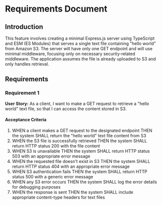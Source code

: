 # Requirements Document

## Introduction

This feature involves creating a minimal Express.js server using TypeScript and ESM (ES Modules) that serves a single text file containing "hello world" from Amazon S3. The server will have only one GET endpoint and will use minimal middleware, focusing only on necessary security-related middleware. The application assumes the file is already uploaded to S3 and only handles retrieval.

## Requirements

### Requirement 1

**User Story:** As a client, I want to make a GET request to retrieve a "hello world" text file, so that I can access the content stored in S3.

#### Acceptance Criteria

1. WHEN a client makes a GET request to the designated endpoint THEN the system SHALL return the "hello world" text file content from S3
2. WHEN the S3 file is successfully retrieved THEN the system SHALL return HTTP status 200 with the file content
3. WHEN S3 is unavailable THEN the system SHALL return HTTP status 503 with an appropriate error message
4. WHEN the requested file doesn't exist in S3 THEN the system SHALL return HTTP status 404 with an appropriate error message
5. WHEN S3 authentication fails THEN the system SHALL return HTTP status 500 with a generic error message
6. WHEN any S3 error occurs THEN the system SHALL log the error details for debugging purposes
7. WHEN the response is sent THEN the system SHALL include appropriate content-type headers for text files



